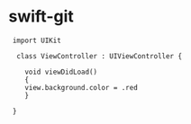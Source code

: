# swift-git
     
     import UIKit
      
      class ViewController : UIViewController {
        
        void viewDidLoad()
        {
        view.background.color = .red
        }
        
     }
     
